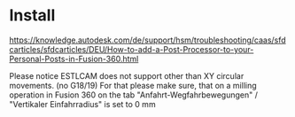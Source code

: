 # Install

https://knowledge.autodesk.com/de/support/hsm/troubleshooting/caas/sfdcarticles/sfdcarticles/DEU/How-to-add-a-Post-Processor-to-your-Personal-Posts-in-Fusion-360.html



Please notice ESTLCAM does not support other than XY circular movements. (no G18/19)
For that please make sure, that on a milling operation in Fusion 360
on the tab "Anfahrt-Wegfahrbewegungen" / "Vertikaler Einfahrradius" is set to 0 mm
